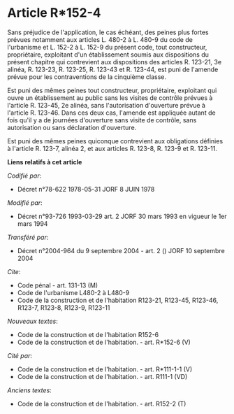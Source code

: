 # Article R*152-4

Sans préjudice de l'application, le cas échéant, des peines plus fortes prévues notamment aux articles L. 480-2 à L. 480-9 du
code de l'urbanisme et L. 152-2 à L. 152-9 du présent code, tout constructeur, propriétaire, exploitant d'un établissement
soumis aux dispositions du présent chapitre qui contrevient aux dispositions des articles R. 123-21, 3e alinéa, R. 123-23, R.
123-25, R. 123-43 et R. 123-44, est puni de l'amende prévue pour les contraventions de la cinquième classe.

Est puni des mêmes peines tout constructeur, propriétaire, exploitant qui ouvre un établissement au public sans les visites
de contrôle prévues à l'article R. 123-45, 2e alinéa, sans l'autorisation d'ouverture prévue à l'article R. 123-46. Dans ces
deux cas, l'amende est appliquée autant de fois qu'il y a de journées d'ouverture sans visite de contrôle, sans autorisation
ou sans déclaration d'ouverture.

Est puni des mêmes peines quiconque contrevient aux obligations définies à l'article R. 123-7, alinéa 2, et aux articles R.
123-8, R. 123-9 et R. 123-11.

**Liens relatifs à cet article**

_Codifié par_:

  - Décret n°78-622 1978-05-31 JORF 8 JUIN 1978

_Modifié par_:

  - Décret n°93-726 1993-03-29 art. 2 JORF 30 mars 1993 en vigueur le 1er mars 1994

_Transféré par_:

  - Décret n°2004-964 du 9 septembre 2004 - art. 2 () JORF 10 septembre 2004

_Cite_:

  - Code pénal - art. 131-13 (M)
  - Code de l'urbanisme L480-2 à L480-9
  - Code de la construction et de l'habitation R123-21, R123-45, R123-46, R123-7, R123-8, R123-9, R123-11

_Nouveaux textes_:

  - Code de la construction et de l'habitation R152-6
  - Code de la construction et de l'habitation. - art. R*152-6 (V)

_Cité par_:

  - Code de la construction et de l'habitation. - art. R*111-1-1 (V)
  - Code de la construction et de l'habitation. - art. R111-1 (VD)

_Anciens textes_:

  - Code de la construction et de l'habitation. - art. R152-2 (T)

